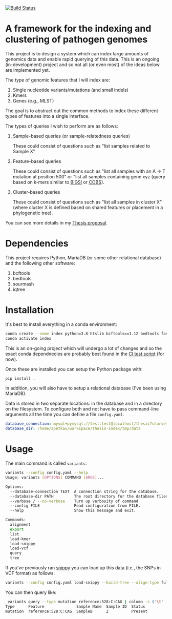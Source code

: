 [![Build Status](https://github.com/apetkau/thesis-index/workflows/Integration%20Tests/badge.svg?branch=development)](https://github.com/apetkau/thesis-index/actions?query=branch/development)

# A framework for the indexing and clustering of pathogen genomes

This project is to design a system which can index large amounts of genomics data and enable rapid querying of this
data. This is an ongoing (in-development) project and so not all (or even most) of the ideas below are implemented yet.

The type of genomic features that I will index are:

1. Single nucleotide variants/mutations (and small indels)
2. Kmers
3. Genes (e.g., MLST)

The goal is to abstract out the common methods to index these different types of features into a single interface.

The types of queries I wish to perform are as follows:

1. Sample-based queries (or sample-relatedness queries)

   These could consist of questions such as "list samples related to Sample X"

2. Feature-based queries

   These could consist of questions such as "list all samples with an A -> T mutation at position 500" or "list all
   samples containing gene xyz (query based on k-mers similar to [BIGSI][] or [COBS][]).

3. Cluster-based queries

   These could consist of questions such as "list all samples in cluster X" (where cluster X is defined based on shared
   features or placement in a phylogenetic tree).

You can see more details in my [Thesis proposal][thesis-proposal].

# Dependencies

This project requires Python, MariaDB (or some other relational database) and the following other software:

1. bcftools
2. bedtools
3. sourmash
4. iqtree

# Installation

It's best to install everything in a conda environment:

```bash
conda create --name index python=3.8 htslib bcftools==1.12 bedtools fasttree iqtree
conda activate index
```

This is an on-going project which will undergo a lot of changes and so the exact conda dependnecies are probably best
found in the [CI test script][ci-dependencies] (for now).

Once these are installed you can setup the Python package with:

```bash
pip install .
```

In addition, you will also have to setup a relational database (I've been using MariaDB).

Data is stored in two separate locations: in the database and in a directory on the filesystem. To configure both and
not have to pass command-line arguments all the time you can define a file `config.yaml`.

```yaml
database_connection: mysql+pymysql://test:test@localhost/thesis?charset=utf8mb4
database_dir: /home/apetkau/workspace/thesis-index/tmp/data
```

# Usage

The main command is called `variants`:

```bash
variants --config config.yaml --help
Usage: variants [OPTIONS] COMMAND [ARGS]...

Options:
  --database-connection TEXT  A connection string for the database.
  --database-dir PATH         The root directory for the database files.
  --verbose / --no-verbose    Turn up verbosity of command
  --config FILE               Read configuration from FILE.
  --help                      Show this message and exit.

Commands:
  alignment
  export
  list
  load-kmer
  load-snippy
  load-vcf
  query
  tree
```

If you've previously ran [snippy][] you can load up this data (i.e., the SNPs in VCF format) as follows:

```bash
variants --config config.yaml load-snippy --build-tree --align-type full --reference-file reference.fasta snippy-dir/
```

You can then query like:

```bash
 variants query --type mutation reference:528:C:CAG | column -s $'\t' -t
Type      Feature              Sample Name  Sample ID  Status
mutation  reference:528:C:CAG  SampleB      2          Present
```

[thesis-proposal]: https://drive.google.com/file/d/1sd0WjmwO_KU5wacfpUiPGT20xVOwBc8i/view?usp=sharing

[BIGSI]: https://bigsi.readme.io/

[COBS]: https://github.com/bingmann/cobs

[ci-dependencies]: https://github.com/apetkau/thesis-index/blob/development/.github/workflows/ci-test.yml#L37

[snippy]: https://github.com/tseemann/snippy
